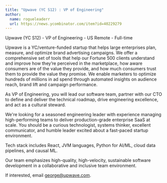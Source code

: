 ```yaml
---
title: "Upwave (YC S12) : VP of Engineering"
author:
  name: rogueleaderr
  url: https://news.ycombinator.com/item?id=40229279
---
```

Upwave (YC S12) - VP of Engineering - US Remote - Full-time

Upwave is a YC&#x2F;venture-funded startup that helps large enterprises plan, measure, and optimize brand advertising campaigns. We offer a comprehensive set of tools that help our Fortune 500 clients understand and improve how they’re perceived in the marketplace, how aware consumers are of the value they provide, and how much consumers trust them to provide the value they promise. We enable marketers to optimize hundreds of millions in ad spend through automated insights on audience reach, brand lift and campaign performance.

As VP of Engineering, you will lead our software team, partner with our CTO to define and deliver the technical roadmap, drive engineering excellence, and act as a cultural steward.

We&#x27;re looking for a seasoned engineering leader with experience managing high-performing teams to deliver production-grade enterprise SaaS at scale. You should be a curious technologist, systems thinker, excellent communicator, and humble leader excited about a fast-paced startup environment.

Tech stack includes React, JVM languages, Python for AI&#x2F;ML, cloud data pipelines, and causal ML.

Our team emphasizes high-quality, high-velocity, sustainable software development in a collaborative and inclusive team environment.

If interested, email george@upwave.com.
